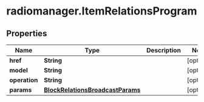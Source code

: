 # radiomanager.ItemRelationsProgram

## Properties
Name | Type | Description | Notes
------------ | ------------- | ------------- | -------------
**href** | **String** |  | [optional] 
**model** | **String** |  | [optional] 
**operation** | **String** |  | [optional] 
**params** | [**BlockRelationsBroadcastParams**](BlockRelationsBroadcastParams.md) |  | [optional] 



